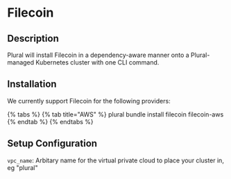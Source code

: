 
# Filecoin

## Description
Plural will install Filecoin in a dependency-aware manner onto a Plural-managed Kubernetes cluster with one CLI command.

## Installation
We currently support Filecoin for the following providers:

{% tabs %}
{% tab title="AWS" %} plural bundle install filecoin filecoin-aws {% endtab %}
{% endtabs %}

## Setup Configuration
`vpc_name`: Arbitary name for the virtual private cloud to place your cluster in, eg "plural"


    
